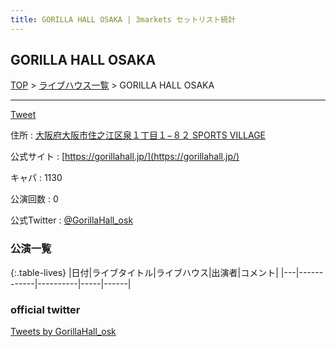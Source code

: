 ```yaml
---
title: GORILLA HALL OSAKA | 3markets セットリスト統計
---
```

## GORILLA HALL OSAKA

[TOP](/setlist/) > [ライブハウス一覧](livehouses.html) > GORILLA HALL OSAKA

___

<a href="https://twitter.com/share?ref_src=twsrc%5Etfw" data-text="3markets[ ]セットリスト > GORILLA HALL OSAKA" class="twitter-share-button" data-via="3markets" data-hashtags="3markets" data-related="3markets" data-show-count="false">Tweet</a>

住所
:    <a href="https://www.google.co.jp/maps/search/%E5%A4%A7%E9%98%AA%E5%BA%9C%E5%A4%A7%E9%98%AA%E5%B8%82%E4%BD%8F%E4%B9%8B%E6%B1%9F%E5%8C%BA%E6%B3%89%EF%BC%91%E4%B8%81%E7%9B%AE%EF%BC%91%E2%88%92%EF%BC%98%EF%BC%92%20SPORTS%20VILLAGE" rel="noopener noreferrer" target="_blank">大阪府大阪市住之江区泉１丁目１−８２ SPORTS VILLAGE</a>

公式サイト
:    [https://gorillahall.jp/](https://gorillahall.jp/)

キャパ
:    1130

公演回数
: 0


公式Twitter
: <a href="https://twitter.com/GorillaHall_osk">@GorillaHall_osk</a>


### 公演一覧

{:.table-lives}
|日付|ライブタイトル|ライブハウス|出演者|コメント|
|---|------------|----------|-----|------|




### official twitter

<a class="twitter-timeline" href="https://twitter.com/GorillaHall_osk?ref_src=twsrc%5Etfw">Tweets by GorillaHall_osk</a> <script async src="https://platform.twitter.com/widgets.js" charset="utf-8"></script>


<script async src="https://platform.twitter.com/widgets.js" charset="utf-8"></script>
